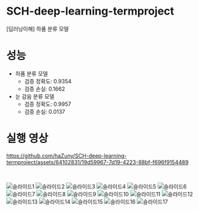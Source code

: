 # SCH-deep-learning-termproject
[딥러닝이해] 하품 분류 모델

# 성능
- 하품 분류 모델
  - 검증 정확도: 0.9354
  - 검증 손실: 0.1662
- 눈 감음 분류 모델
  - 검증 정확도: 0.9957
  - 검증 손실: 0.0137
 
# 실행 영상
https://github.com/haZuny/SCH-deep-learning-termproject/assets/64102831/19d59967-7d19-4223-88bf-f696f9154489
 
<br>

![슬라이드1](https://github.com/haZuny/SCH-deep-learning-termproject/assets/64102831/57f58291-bb1a-4a6f-977b-920ce9d9822f)
![슬라이드2](https://github.com/haZuny/SCH-deep-learning-termproject/assets/64102831/d12293fb-0811-451a-b429-0b201737f433)
![슬라이드3](https://github.com/haZuny/SCH-deep-learning-termproject/assets/64102831/f401e5f1-cee7-4880-ae01-0f00c6a378c1)
![슬라이드4](https://github.com/haZuny/SCH-deep-learning-termproject/assets/64102831/e1c3fbe9-dd39-44b4-a055-977f8305beb2)
![슬라이드5](https://github.com/haZuny/SCH-deep-learning-termproject/assets/64102831/7acde86b-093e-44a9-8d26-d51b0f78729d)
![슬라이드6](https://github.com/haZuny/SCH-deep-learning-termproject/assets/64102831/d4b28a33-3474-4b2a-b6ba-f4e9afe0f978)
![슬라이드7](https://github.com/haZuny/SCH-deep-learning-termproject/assets/64102831/6b754f2e-0204-45ed-bd37-15110662108b)
![슬라이드8](https://github.com/haZuny/SCH-deep-learning-termproject/assets/64102831/f70917fd-84fa-41ba-a66d-dc614f9e4639)
![슬라이드9](https://github.com/haZuny/SCH-deep-learning-termproject/assets/64102831/468e1241-9917-4122-86ed-52f3954c5079)
![슬라이드10](https://github.com/haZuny/SCH-deep-learning-termproject/assets/64102831/220d2045-b5a2-4a97-8823-9d38fedbb026)
![슬라이드11](https://github.com/haZuny/SCH-deep-learning-termproject/assets/64102831/3b9f1c96-f090-42ba-bfc3-7efd5680a78d)
![슬라이드12](https://github.com/haZuny/SCH-deep-learning-termproject/assets/64102831/825d7a38-4c78-4539-976f-839246363fe2)
![슬라이드13](https://github.com/haZuny/SCH-deep-learning-termproject/assets/64102831/75202674-41e9-4de2-b638-c79b73a05bd3)
![슬라이드14](https://github.com/haZuny/SCH-deep-learning-termproject/assets/64102831/3b2cc345-68bd-4582-8356-c86927272f47)
![슬라이드15](https://github.com/haZuny/SCH-deep-learning-termproject/assets/64102831/29eff72c-c000-4525-bfad-1cece2cc1a40)
![슬라이드16](https://github.com/haZuny/SCH-deep-learning-termproject/assets/64102831/566bb0e6-58f6-4cdb-a8e0-9b2ad139acc7)
![슬라이드17](https://github.com/haZuny/SCH-deep-learning-termproject/assets/64102831/c0fb919c-f47f-4046-8f03-be7297c53922)
